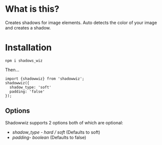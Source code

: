 # What is this?


Creates shadows for image elements.
Auto detects the color of your image and creates a shadow.


# Installation

`npm i shadows_wiz`

Then...

```
import {shadowwiz} from 'shadowwiz';
shadowwiz({
  shadow_type: 'soft'
  padding: 'false'
});
```

## Options


Shadowwiz supports 2 options both of which are optional:


* *shadow_type* - _hard / soft_ (Defaults to soft)
* *padding*- _boolean_ (Defaults to false)
